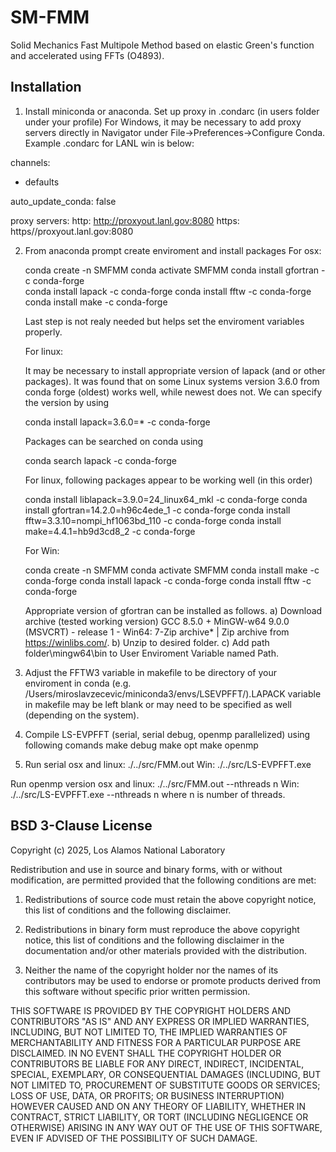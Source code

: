 # SM-FMM
Solid Mechanics Fast Multipole Method based on elastic Green's function and accelerated using FFTs (O4893).

## Installation

1) Install miniconda or anaconda. Set up proxy in .condarc (in users folder under your profile)
   For Windows, it may be necessary to add proxy servers directly in Navigator under 
   File->Preferences->Configure Conda. Example .condarc for LANL win is below:

channels:
  - defaults

auto_update_conda: false

proxy servers:
      http: http://proxyout.lanl.gov:8080
      https: https//proxyout.lanl.gov:8080

2) From anaconda prompt create enviroment and install packages 
   For osx:

    conda create -n SMFMM
    conda activate SMFMM
    conda install gfortran -c conda-forge  
    conda install lapack -c conda-forge
    conda install fftw -c conda-forge
    conda install make -c conda-forge

   Last step is not realy needed but helps set the enviroment variables properly.

   For linux:

    It may be necessary to install appropriate version of lapack (and or other packages).
    It was found that on some Linux systems version 3.6.0 from conda forge (oldest) works well,
    while newest does not. We can specify the version by using

     conda install lapack=3.6.0=* -c conda-forge

    Packages can be searched on conda using
     
     conda search lapack -c conda-forge

    For linux, following packages appear to be working well (in this order)

     conda install liblapack=3.9.0=24_linux64_mkl -c conda-forge
     conda install gfortran=14.2.0=h96c4ede_1 -c conda-forge
     conda install fftw=3.3.10=nompi_hf1063bd_110 -c conda-forge
     conda install make=4.4.1=hb9d3cd8_2 -c conda-forge

   For Win:

    conda create -n SMFMM
    conda activate SMFMM
    conda install make -c conda-forge
    conda install lapack -c conda-forge
    conda install fftw -c conda-forge

    Appropriate version of gfortran can be installed as follows.
    a) Download archive (tested working version)
         GCC 8.5.0 + MinGW-w64 9.0.0 (MSVCRT) - release 1
           - Win64: 7-Zip archive* | Zip archive
       from https://winlibs.com/.
    b) Unzip to desired folder.
    c) Add path folder\mingw64\bin to User Enviroment Variable named Path.
   
3) Adjust the FFTW3 variable in makefile to be directory of your enviroment in conda 
   (e.g. /Users/miroslavzecevic/miniconda3/envs/LSEVPFFT/).LAPACK variable in makefile may 
   be left blank or may need to be specified as well (depending on the system).

4) Compile LS-EVPFFT (serial, serial debug, openmp parallelized) using following comands
    make debug
    make opt
    make openmp

5) Run serial
   osx and linux:
    ./../src/FMM.out
   Win:
    ./../src/LS-EVPFFT.exe

  Run openmp version
   osx and linux:
    ./../src/FMM.out --nthreads n
   Win:
    ./../src/LS-EVPFFT.exe --nthreads n
  where n is number of threads.




## BSD 3-Clause License

Copyright (c) 2025, Los Alamos National Laboratory

Redistribution and use in source and binary forms, with or without
modification, are permitted provided that the following conditions are met:

1. Redistributions of source code must retain the above copyright notice, this
   list of conditions and the following disclaimer.

2. Redistributions in binary form must reproduce the above copyright notice,
   this list of conditions and the following disclaimer in the documentation
   and/or other materials provided with the distribution.

3. Neither the name of the copyright holder nor the names of its
   contributors may be used to endorse or promote products derived from
   this software without specific prior written permission.

THIS SOFTWARE IS PROVIDED BY THE COPYRIGHT HOLDERS AND CONTRIBUTORS "AS IS"
AND ANY EXPRESS OR IMPLIED WARRANTIES, INCLUDING, BUT NOT LIMITED TO, THE
IMPLIED WARRANTIES OF MERCHANTABILITY AND FITNESS FOR A PARTICULAR PURPOSE ARE
DISCLAIMED. IN NO EVENT SHALL THE COPYRIGHT HOLDER OR CONTRIBUTORS BE LIABLE
FOR ANY DIRECT, INDIRECT, INCIDENTAL, SPECIAL, EXEMPLARY, OR CONSEQUENTIAL
DAMAGES (INCLUDING, BUT NOT LIMITED TO, PROCUREMENT OF SUBSTITUTE GOODS OR
SERVICES; LOSS OF USE, DATA, OR PROFITS; OR BUSINESS INTERRUPTION) HOWEVER
CAUSED AND ON ANY THEORY OF LIABILITY, WHETHER IN CONTRACT, STRICT LIABILITY,
OR TORT (INCLUDING NEGLIGENCE OR OTHERWISE) ARISING IN ANY WAY OUT OF THE USE
OF THIS SOFTWARE, EVEN IF ADVISED OF THE POSSIBILITY OF SUCH DAMAGE.
